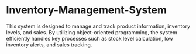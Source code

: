 # Inventory-Management-System
This system is designed to manage and track product information, inventory levels, and sales. By utilizing object-oriented programming, the system efficiently handles key processes such as stock level calculation, low inventory alerts, and sales tracking.
